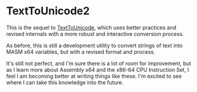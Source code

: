 # TextToUnicode2

This is the sequel to [TextToUnicode](https://github.com/FireController1847/TextToUnicode), which uses better practices and revised internals with a more robust and interactive conversion process.

As before, this is still a development utility to convert strings of text into MASM x64 variables, but with a revised format and process.

It's still not perfect, and I'm sure there is a lot of room for improvement, but as I learn more about Assembly x64 and the x86-64 CPU Instruction Set, I feel I am becoming better at writing things like these. I'm excited to see where I can take this knowledge into the future.